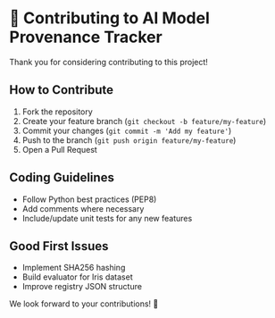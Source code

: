 # 🤝 Contributing to AI Model Provenance Tracker

Thank you for considering contributing to this project!

## How to Contribute

1. Fork the repository
2. Create your feature branch (`git checkout -b feature/my-feature`)
3. Commit your changes (`git commit -m 'Add my feature'`)
4. Push to the branch (`git push origin feature/my-feature`)
5. Open a Pull Request

## Coding Guidelines

* Follow Python best practices (PEP8)
* Add comments where necessary
* Include/update unit tests for any new features

## Good First Issues

* Implement SHA256 hashing
* Build evaluator for Iris dataset
* Improve registry JSON structure

We look forward to your contributions! 🎉
